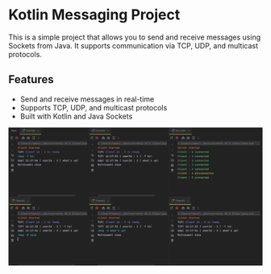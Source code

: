 # Kotlin Messaging Project

This is a simple project that allows you to send and receive messages using Sockets from Java. It supports communication via TCP, UDP, and multicast protocols.

## Features
- Send and receive messages in real-time
- Supports TCP, UDP, and multicast protocols
- Built with Kotlin and Java Sockets

![/assets/example.png](/assets/example.png)